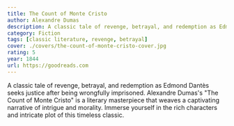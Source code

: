 ```yaml
---
title: The Count of Monte Cristo
author: Alexandre Dumas
description: A classic tale of revenge, betrayal, and redemption as Edmond Dantès seeks justice after being wrongfully imprisoned.
category: Fiction
tags: [classic literature, revenge, betrayal]
cover: ./covers/the-count-of-monte-cristo-cover.jpg
rating: 5
year: 1844
url: https://goodreads.com
---
```


A classic tale of revenge, betrayal, and redemption as Edmond Dantès seeks justice after being wrongfully imprisoned. Alexandre Dumas's "The Count of Monte Cristo" is a literary masterpiece that weaves a captivating narrative of intrigue and morality. Immerse yourself in the rich characters and intricate plot of this timeless classic.
